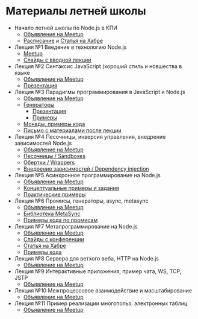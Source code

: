 # Материалы летней школы

- Начало летней школы по Node.js в КПИ
  - [Объявление на Meetup](http://www.meetup.com/KievNodeJS/events/233058960/)
  - [Расписание](https://github.com/HowProgrammingWorks/Letters/blob/master/KPI-2016-Summer/Meetings.md) и [Статья на Хабре](https://habrahabr.ru/post/307332/)
- Лекция №1 Введение в технологию Node.js
  - [Meetup](http://www.meetup.com/KievNodeJS/events/233195325/)
  - [Слайды с вводной лекции](https://github.com/HowProgrammingWorks/Letters/blob/master/KPI-2016-Summer/01-NodeJs-Platform-Basics.pdf)
- Лекция №2 Синтаксис JavaScript (хороший стиль и новшества в языке
  - [Объявление на Meetup](http://www.meetup.com/KievNodeJS/events/233195396/)
  - [Презентация](https://github.com/HowProgrammingWorks/Letters/blob/master/KPI-2016-Summer/02-JavaScript-New-Features.md)
- Лекция №3 Парадигмы программирования в JavaScript и Node.js
  - [Объявление на Meetup](http://www.meetup.com/KievNodeJS/events/233195433/)
  - [Генераторы](https://github.com/HowProgrammingWorks/Generators)
    - [Презентация](https://github.com/HowProgrammingWorks/Letters/blob/master/KPI-2016-Summer/03-JavaScript-Generators.pdf)
    - [Примеры](https://github.com/HowProgrammingWorks/Generators)
  - [Монады, примеры кода](https://github.com/DzyubSpirit/Monads-in-Javascript)
  - [Письмо с материалами после лекции](http://www.meetup.com/KievNodeJS/messages/boards/thread/50053526)
- Лекция №4 Песочницы, инверсия управления, внедрение зависимостей Node.js
  - [Объявление на Meetup](http://www.meetup.com/KievNodeJS/events/233195513/)
  - [Песочницы / Sandboxes](https://github.com/HowProgrammingWorks/InversionOfControl/tree/master/sandboxedModule)
  - [Обертки / Wrappers](https://github.com/HowProgrammingWorks/InversionOfControl/tree/master/interfaceWrapper)
  - [Внедрение зависимостей / Dependency injection](https://github.com/HowProgrammingWorks/InversionOfControl/tree/master/dependencyInjection/ru)
- Лекция №5 Асинхронное программирование на Node.js
  - [Объявление на Meetup](http://www.meetup.com/KievNodeJS/events/233195696/)
  - [Концептуальные примеры и задания](https://github.com/HowProgrammingWorks/AsynchronousProgramming)
  - [Практические примеры](https://github.com/DzyubSpirit/Asynchronous-Javascript)
- Лекция №6 Промисы, генераторы, async, metasync
  - [Объявление на Meetup](http://www.meetup.com/KievNodeJS/events/233195731/)
  - [Библиотека MetaSync](https://github.com/metarhia/MetaSync)
  - [Примеры кода по промисам](https://github.com/HowProgrammingWorks/Promises)
- Лекция №7 Метапрограммирование на Node.js
  - [Объявление на Meetup](http://www.meetup.com/KievNodeJS/events/233195745/)
  - [Слайды с конференции](http://www.slideshare.net/tshemsedinov/javascript-36636872)
  - [Статья на Хабре](https://habrahabr.ru/post/227753/)
  - [Примеры кода](https://github.com/HowProgrammingWorks/Metaprogramming)
- Лекция №8 Сервера для ветхого веба, HTTP на Node.js
  - [Объявление на Meetup](http://www.meetup.com/KievNodeJS/events/233195763/)
- Лекция №9 Интерактивные приложения, пример чата, WS, TCP, JSTP
  - [Объявление на Meetup](http://www.meetup.com/KievNodeJS/events/233195790/)
- Лекция №10 Межпроцессовое взаимодействие и масштабирование
  - [Объявление на Meetup](http://www.meetup.com/KievNodeJS/events/233195809/)
- Лекция №11 Пример реализации многопольз. электронных таблиц
  - [Объявление на Meetup](http://www.meetup.com/KievNodeJS/events/233195834/)
